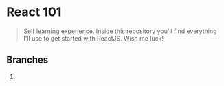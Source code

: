 # React 101

> Self learning experience. Inside this repository you'll find everything I'll use to get started with ReactJS. Wish me luck!

## Branches

1.
